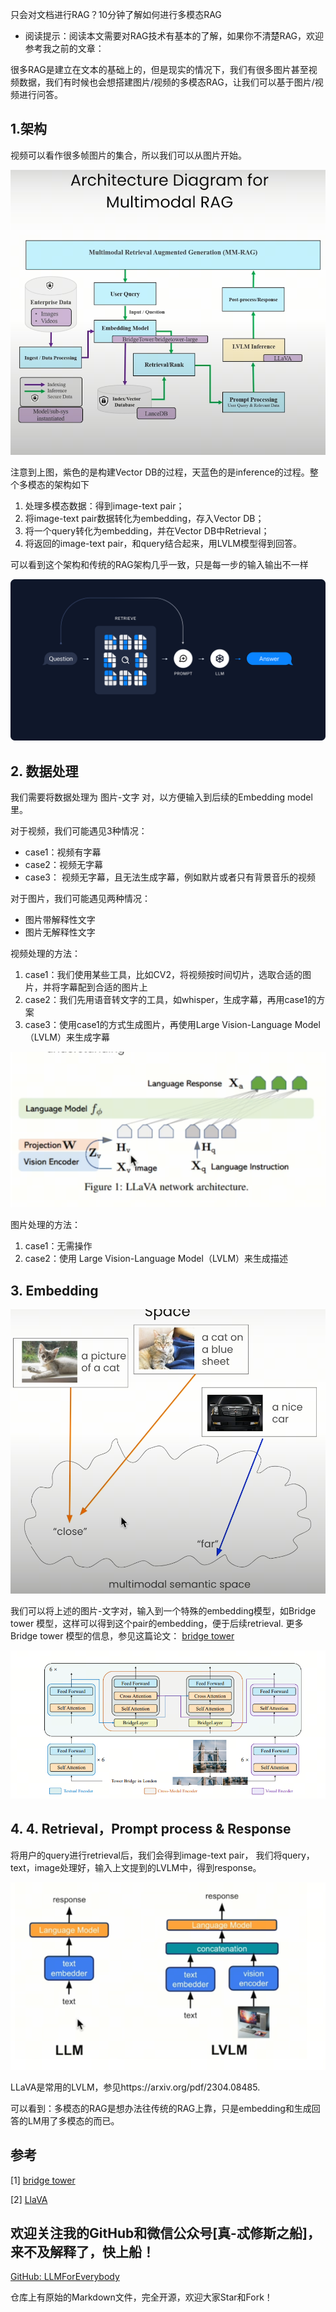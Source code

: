 只会对文档进行RAG？10分钟了解如何进行多模态RAG

- 阅读提示：阅读本文需要对RAG技术有基本的了解，如果你不清楚RAG，欢迎参考我之前的文章：

很多RAG是建立在文本的基础上的，但是现实的情况下，我们有很多图片甚至视频数据，我们有时候也会想搭建图片/视频的多模态RAG，让我们可以基于图片/视频进行问答。

## 1.架构

视频可以看作很多帧图片的集合，所以我们可以从图片开始。

![alt text](assest/10分钟了解如何进行多模态RAG/1.PNG)

注意到上图，紫色的是构建Vector DB的过程，天蓝色的是inference的过程。整个多模态的架构如下
1. 处理多模态数据：得到image-text pair；
2. 将image-text pair数据转化为embedding，存入Vector DB；
3. 将一个query转化为embedding，并在Vector DB中Retrieval；
4. 将返回的image-text pair，和query结合起来，用LVLM模型得到回答。

可以看到这个架构和传统的RAG架构几乎一致，只是每一步的输入输出不一样

![alt text](assest/10分钟了解如何进行多模态RAG/0.PNG)

## 2. 数据处理
我们需要将数据处理为 图片-文字 对，以方便输入到后续的Embedding model里。

对于视频，我们可能遇见3种情况：

- case1：视频有字幕
- case2：视频无字幕
- case3： 视频无字幕，且无法生成字幕，例如默片或者只有背景音乐的视频

对于图片，我们可能遇见两种情况：

- 图片带解释性文字
- 图片无解释性文字

视频处理的方法：
1. case1：我们使用某些工具，比如CV2，将视频按时间切片，选取合适的图片，并将字幕配到合适的图片上
2. case2：我们先用语音转文字的工具，如whisper，生成字幕，再用case1的方案
3. case3：使用case1的方式生成图片，再使用Large Vision-Language Model（LVLM）来生成字幕

![alt text](assest/10分钟了解如何进行多模态RAG/2.png)

图片处理的方法：

1. case1：无需操作
2. case2：使用 Large Vision-Language Model（LVLM）来生成描述

## 3. Embedding

![alt text](assest/10分钟了解如何进行多模态RAG/3.png)

我们可以将上述的图片-文字对，输入到一个特殊的embedding模型，如Bridge tower 模型，这样可以得到这个pair的embedding，便于后续retrieval. 更多Bridge tower 模型的信息，参见这篇论文： [bridge tower](https://arxiv.org/abs/2206.08657)

![alt text](assest/10分钟了解如何进行多模态RAG/4.png)

## 4. 4. Retrieval，Prompt process & Response

将用户的query进行retrieval后，我们会得到image-text pair， 我们将query，text，image处理好，输入上文提到的LVLM中，得到response。

![alt text](assest/10分钟了解如何进行多模态RAG/5.png)

LLaVA是常用的LVLM，参见https://arxiv.org/pdf/2304.08485.

可以看到：多模态的RAG是想办法往传统的RAG上靠，只是embedding和生成回答的LM用了多模态的而已。


## 参考

<div id="refer-anchor-1"></div>

[1] [bridge tower](https://arxiv.org/abs/2206.08657 )

[2] [LlaVA](https://arxiv.org/pdf/2304.08485 )

## 欢迎关注我的GitHub和微信公众号[真-忒修斯之船]，来不及解释了，快上船！

[GitHub: LLMForEverybody](https://github.com/luhengshiwo/LLMForEverybody)

仓库上有原始的Markdown文件，完全开源，欢迎大家Star和Fork！